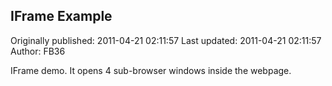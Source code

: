 ## IFrame Example

Originally published: 2011-04-21 02:11:57
Last updated: 2011-04-21 02:11:57
Author: FB36 

IFrame demo. It opens 4 sub-browser windows inside the webpage.